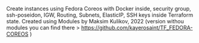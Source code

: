Create instances using Fedora Coreos with Docker inside, security group, ssh-poseidon, IGW, Routing, Subnets, ElasticIP, SSH keys inside Terraform state. Created using Modules by Maksim Kulikov, 2022 (version withou modules you can find there > https://github.com/kayerosaint/TF_FEDORA-COREOS )
